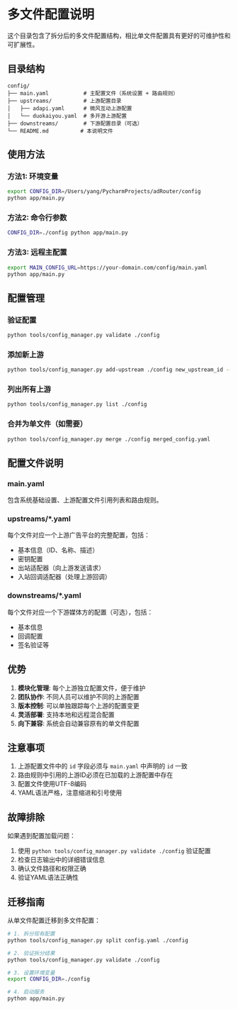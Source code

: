 # 多文件配置说明

这个目录包含了拆分后的多文件配置结构，相比单文件配置具有更好的可维护性和可扩展性。

## 目录结构

```
config/
├── main.yaml           # 主配置文件（系统设置 + 路由规则）
├── upstreams/          # 上游配置目录
│   ├── adapi.yaml      # 微风互动上游配置
│   └── duokaiyou.yaml  # 多开游上游配置
├── downstreams/        # 下游配置目录（可选）
└── README.md          # 本说明文件
```

## 使用方法

### 方法1: 环境变量
```bash
export CONFIG_DIR=/Users/yang/PycharmProjects/adRouter/config
python app/main.py
```

### 方法2: 命令行参数
```bash
CONFIG_DIR=./config python app/main.py
```

### 方法3: 远程主配置
```bash
export MAIN_CONFIG_URL=https://your-domain.com/config/main.yaml
python app/main.py
```

## 配置管理

### 验证配置
```bash
python tools/config_manager.py validate ./config
```

### 添加新上游
```bash
python tools/config_manager.py add-upstream ./config new_upstream_id --name "新上游名称"
```

### 列出所有上游
```bash
python tools/config_manager.py list ./config
```

### 合并为单文件（如需要）
```bash
python tools/config_manager.py merge ./config merged_config.yaml
```

## 配置文件说明

### main.yaml
包含系统基础设置、上游配置文件引用列表和路由规则。

### upstreams/*.yaml
每个文件对应一个上游广告平台的完整配置，包括：
- 基本信息（ID、名称、描述）
- 密钥配置
- 出站适配器（向上游发送请求）
- 入站回调适配器（处理上游回调）

### downstreams/*.yaml
每个文件对应一个下游媒体方的配置（可选），包括：
- 基本信息
- 回调配置
- 签名验证等

## 优势

1. **模块化管理**: 每个上游独立配置文件，便于维护
2. **团队协作**: 不同人员可以维护不同的上游配置
3. **版本控制**: 可以单独跟踪每个上游的配置变更
4. **灵活部署**: 支持本地和远程混合配置
5. **向下兼容**: 系统会自动兼容原有的单文件配置

## 注意事项

1. 上游配置文件中的 `id` 字段必须与 `main.yaml` 中声明的 `id` 一致
2. 路由规则中引用的上游ID必须在已加载的上游配置中存在
3. 配置文件使用UTF-8编码
4. YAML语法严格，注意缩进和引号使用

## 故障排除

如果遇到配置加载问题：

1. 使用 `python tools/config_manager.py validate ./config` 验证配置
2. 检查日志输出中的详细错误信息
3. 确认文件路径和权限正确
4. 验证YAML语法正确性

## 迁移指南

从单文件配置迁移到多文件配置：

```bash
# 1. 拆分现有配置
python tools/config_manager.py split config.yaml ./config

# 2. 验证拆分结果
python tools/config_manager.py validate ./config

# 3. 设置环境变量
export CONFIG_DIR=./config

# 4. 启动服务
python app/main.py
```
